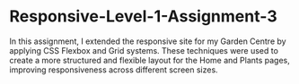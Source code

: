 # Responsive-Level-1-Assignment-3
In this assignment, I extended the responsive site for my Garden Centre by applying CSS Flexbox and Grid systems. These techniques were used to create a more structured and flexible layout for the Home and Plants pages, improving responsiveness across different screen sizes.
